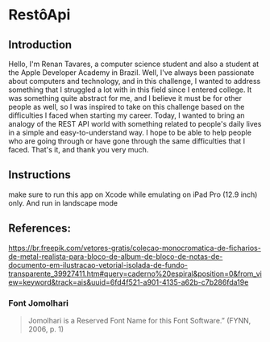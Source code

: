 #  RestôApi

## Introduction

Hello, I'm Renan Tavares, a computer science student and also a student at the Apple Developer Academy in Brazil. Well, I've always been passionate about computers and technology, and in this challenge, I wanted to address something that I struggled a lot with in this field since I entered college. It was something quite abstract for me, and I believe it must be for other people as well, so I was inspired to take on this challenge based on the difficulties I faced when starting my career. Today, I wanted to bring an analogy of the REST API world with something related to people's daily lives in a simple and easy-to-understand way. I hope to be able to help people who are going through or have gone through the same difficulties that I faced. That's it, and thank you very much.

## Instructions
make sure to run this app on Xcode while emulating on iPad Pro (12.9 inch) only. And run in landscape mode



## References:

https://br.freepik.com/vetores-gratis/colecao-monocromatica-de-ficharios-de-metal-realista-para-bloco-de-album-de-bloco-de-notas-de-documento-em-ilustracao-vetorial-isolada-de-fundo-transparente_39927411.htm#query=caderno%20espiral&position=0&from_view=keyword&track=ais&uuid=6fd4f521-a901-4135-a62b-c7b286fda19e


### Font Jomolhari
> Jomolhari is a Reserved Font Name for this Font Software.” (FYNN, 2006, p. 1)
